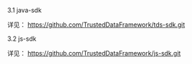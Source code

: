 3.1 java-sdk

详见：
https://github.com/TrustedDataFramework/tds-sdk.git

3.2 js-sdk

详见：
https://github.com/TrustedDataFramework/js-sdk.git